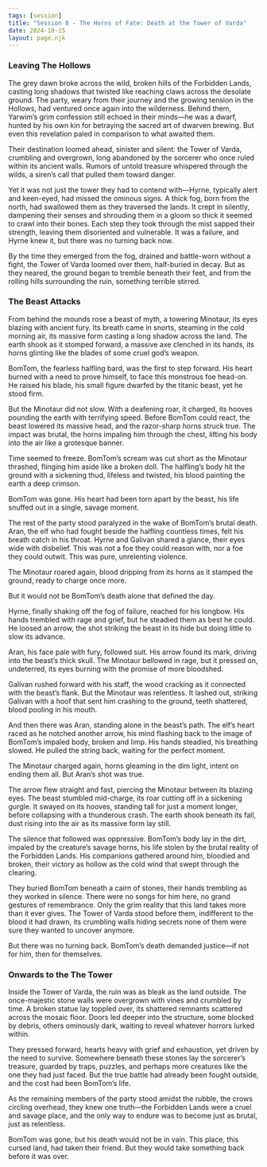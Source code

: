 ```yaml
---
tags: [session]
title: "Session 8 - The Horns of Fate: Death at the Tower of Varda"
date: 2024-10-15
layout: page.njk
---
```

### Leaving The Hollows

The grey dawn broke across the wild, broken hills of the Forbidden Lands, casting long shadows that twisted like reaching claws across the desolate ground. The party, weary from their journey and the growing tension in the Hollows, had ventured once again into the wilderness. Behind them, Yarwim’s grim confession still echoed in their minds—he was a dwarf, hunted by his own kin for betraying the sacred art of dwarven brewing. But even this revelation paled in comparison to what awaited them.

Their destination loomed ahead, sinister and silent: the Tower of Varda, crumbling and overgrown, long abandoned by the sorcerer who once ruled within its ancient walls. Rumors of untold treasure whispered through the wilds, a siren’s call that pulled them toward danger.

Yet it was not just the tower they had to contend with—Hyrne, typically alert and keen-eyed, had missed the ominous signs. A thick fog, born from the north, had swallowed them as they traversed the lands. It crept in silently, dampening their senses and shrouding them in a gloom so thick it seemed to crawl into their bones. Each step they took through the mist sapped their strength, leaving them disoriented and vulnerable. It was a failure, and Hyrne knew it, but there was no turning back now.

By the time they emerged from the fog, drained and battle-worn without a fight, the Tower of Varda loomed over them, half-buried in decay. But as they neared, the ground began to tremble beneath their feet, and from the rolling hills surrounding the ruin, something terrible stirred.

### The Beast Attacks

From behind the mounds rose a beast of myth, a towering Minotaur, its eyes blazing with ancient fury. Its breath came in snorts, steaming in the cold morning air, its massive form casting a long shadow across the land. The earth shook as it stomped forward, a massive axe clenched in its hands, its horns glinting like the blades of some cruel god’s weapon.

BomTom, the fearless halfling bard, was the first to step forward. His heart burned with a need to prove himself, to face this monstrous foe head-on. He raised his blade, his small figure dwarfed by the titanic beast, yet he stood firm.

But the Minotaur did not slow. With a deafening roar, it charged, its hooves pounding the earth with terrifying speed. Before BomTom could react, the beast lowered its massive head, and the razor-sharp horns struck true. The impact was brutal, the horns impaling him through the chest, lifting his body into the air like a grotesque banner.

Time seemed to freeze. BomTom’s scream was cut short as the Minotaur thrashed, flinging him aside like a broken doll. The halfling’s body hit the ground with a sickening thud, lifeless and twisted, his blood painting the earth a deep crimson.

BomTom was gone. His heart had been torn apart by the beast, his life snuffed out in a single, savage moment.

The rest of the party stood paralyzed in the wake of BomTom’s brutal death. Aran, the elf who had fought beside the halfling countless times, felt his breath catch in his throat. Hyrne and Galivan shared a glance, their eyes wide with disbelief. This was not a foe they could reason with, nor a foe they could outwit. This was pure, unrelenting violence.

The Minotaur roared again, blood dripping from its horns as it stamped the ground, ready to charge once more.

But it would not be BomTom’s death alone that defined the day.

Hyrne, finally shaking off the fog of failure, reached for his longbow. His hands trembled with rage and grief, but he steadied them as best he could. He loosed an arrow, the shot striking the beast in its hide but doing little to slow its advance.

Aran, his face pale with fury, followed suit. His arrow found its mark, driving into the beast’s thick skull. The Minotaur bellowed in rage, but it pressed on, undeterred, its eyes burning with the promise of more bloodshed.

Galivan rushed forward with his staff, the wood cracking as it connected with the beast’s flank. But the Minotaur was relentless. It lashed out, striking Galivan with a hoof that sent him crashing to the ground, teeth shattered, blood pooling in his mouth.

And then there was Aran, standing alone in the beast’s path. The elf’s heart raced as he notched another arrow, his mind flashing back to the image of BomTom’s impaled body, broken and limp. His hands steadied, his breathing slowed. He pulled the string back, waiting for the perfect moment.

The Minotaur charged again, horns gleaming in the dim light, intent on ending them all. But Aran’s shot was true.

The arrow flew straight and fast, piercing the Minotaur between its blazing eyes. The beast stumbled mid-charge, its roar cutting off in a sickening gurgle. It swayed on its hooves, standing tall for just a moment longer, before collapsing with a thunderous crash. The earth shook beneath its fall, dust rising into the air as its massive form lay still.

The silence that followed was oppressive. BomTom’s body lay in the dirt, impaled by the creature’s savage horns, his life stolen by the brutal reality of the Forbidden Lands. His companions gathered around him, bloodied and broken, their victory as hollow as the cold wind that swept through the clearing.

They buried BomTom beneath a cairn of stones, their hands trembling as they worked in silence. There were no songs for him here, no grand gestures of remembrance. Only the grim reality that this land takes more than it ever gives. The Tower of Varda stood before them, indifferent to the blood it had drawn, its crumbling walls hiding secrets none of them were sure they wanted to uncover anymore.

But there was no turning back. BomTom’s death demanded justice—if not for him, then for themselves.

### Onwards to the The Tower

Inside the Tower of Varda, the ruin was as bleak as the land outside. The once-majestic stone walls were overgrown with vines and crumbled by time. A broken statue lay toppled over, its shattered remnants scattered across the mosaic floor. Doors led deeper into the structure, some blocked by debris, others ominously dark, waiting to reveal whatever horrors lurked within.

They pressed forward, hearts heavy with grief and exhaustion, yet driven by the need to survive. Somewhere beneath these stones lay the sorcerer’s treasure, guarded by traps, puzzles, and perhaps more creatures like the one they had just faced. But the true battle had already been fought outside, and the cost had been BomTom’s life.

As the remaining members of the party stood amidst the rubble, the crows circling overhead, they knew one truth—the Forbidden Lands were a cruel and savage place, and the only way to endure was to become just as brutal, just as relentless.

BomTom was gone, but his death would not be in vain. This place, this cursed land, had taken their friend. But they would take something back before it was over.
